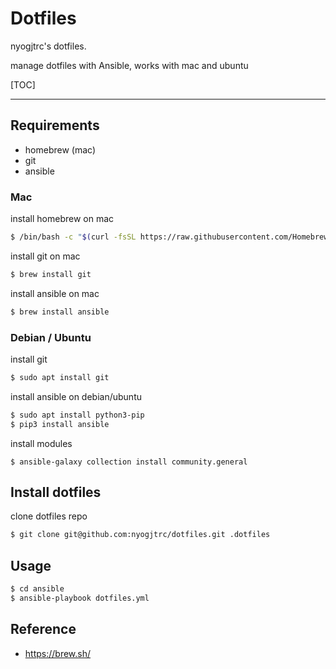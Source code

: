 # Dotfiles

nyogjtrc's dotfiles.

manage dotfiles with Ansible, works with mac and ubuntu

[TOC]

---

## Requirements

- homebrew (mac)
- git
- ansible

### Mac
install homebrew on mac
```bash
$ /bin/bash -c "$(curl -fsSL https://raw.githubusercontent.com/Homebrew/install/HEAD/install.sh)"
```

install git on mac
```bash
$ brew install git
```

install ansible on mac
```bash
$ brew install ansible
```

### Debian / Ubuntu

install git
```bash
$ sudo apt install git
```

install ansible on debian/ubuntu
```bash
$ sudo apt install python3-pip
$ pip3 install ansible
```

install modules
```
$ ansible-galaxy collection install community.general
```

## Install dotfiles

clone dotfiles repo
```bash
$ git clone git@github.com:nyogjtrc/dotfiles.git .dotfiles
```

## Usage

```bash
$ cd ansible
$ ansible-playbook dotfiles.yml
```

## Reference

- https://brew.sh/
